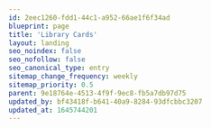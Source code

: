 ```yaml
---
id: 2eec1260-fdd1-44c1-a952-66ae1f6f34ad
blueprint: page
title: 'Library Cards'
layout: landing
seo_noindex: false
seo_nofollow: false
seo_canonical_type: entry
sitemap_change_frequency: weekly
sitemap_priority: 0.5
parent: 9e18764e-4513-4f9f-9ec8-fb5a7db97d75
updated_by: bf43418f-b641-40a9-8284-93dfcbbc3207
updated_at: 1645744201
---
```

